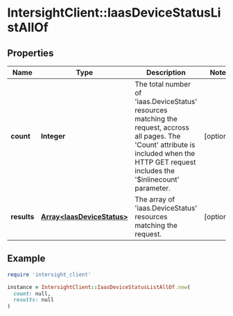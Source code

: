 # IntersightClient::IaasDeviceStatusListAllOf

## Properties

| Name | Type | Description | Notes |
| ---- | ---- | ----------- | ----- |
| **count** | **Integer** | The total number of &#39;iaas.DeviceStatus&#39; resources matching the request, accross all pages. The &#39;Count&#39; attribute is included when the HTTP GET request includes the &#39;$inlinecount&#39; parameter. | [optional] |
| **results** | [**Array&lt;IaasDeviceStatus&gt;**](IaasDeviceStatus.md) | The array of &#39;iaas.DeviceStatus&#39; resources matching the request. | [optional] |

## Example

```ruby
require 'intersight_client'

instance = IntersightClient::IaasDeviceStatusListAllOf.new(
  count: null,
  results: null
)
```

